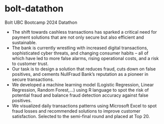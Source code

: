 # bolt-datathon
Bolt UBC Bootcamp 2024 Datathon
- The shift towards cashless transactions has sparked a critical need for payment solutions that are not only secure but also efficient and sustainable.
- The bank is currently wrestling with increased digital transactions, sophisticated cyber threats, and changing consumer habits – all of which have led to more false alarms, rising operational costs, and a risk to customer trust.
- Our task is to design a solution that reduces fraud, cuts down on false positives, and cements NullFraud Bank’s reputation as a pioneer in secure transactions.
- We developed a machine learning model (Logistic Regression, Linear Regression, Random Forest,...) using R language to spot the risk of potential fraud and balance fraud detection accuracy against false positives. 
- We visualized daily transactions patterns using Microsoft Excel to spot fraud losses and recommended solutions to improve customer satisfaction. 
Selected to the semi-final round and placed at Top 20. 
